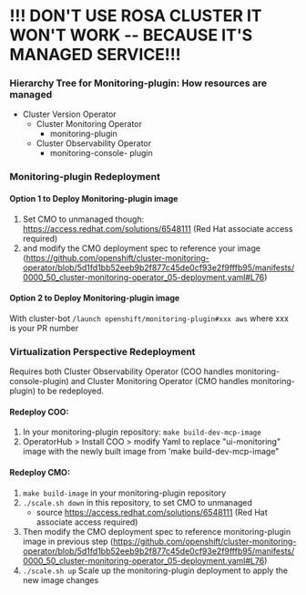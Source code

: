 
# !!! DON'T USE ROSA CLUSTER IT WON'T WORK -- BECAUSE IT'S MANAGED SERVICE!!!


### Hierarchy Tree for Monitoring-plugin: How resources are managed 
* Cluster Version Operator 
    * Cluster Monitoring Operator 
        * monitoring-plugin
    * Cluster Observability Operator
        * monitoring-console- plugin

### Monitoring-plugin Redeployment 

#### Option 1 to Deploy Monitoring-plugin image 
1) Set CMO to unmanaged though: https://access.redhat.com/solutions/6548111 (Red Hat associate access required)
2) and modify the CMO deployment spec to reference your image (https://github.com/openshift/cluster-monitoring-operator/blob/5d1fd1bb52eeb9b2f877c45de0cf93e2f9fffb95/manifests/0000_50_cluster-monitoring-operator_05-deployment.yaml#L76)

#### Option 2 to Deploy Monitoring-plugin image 
With cluster-bot  `/launch openshift/monitoring-plugin#xxx aws` where xxx is your PR number


### Virtualization Perspective Redeployment 
Requires both Cluster Observability Operator (COO handles monitoring-console-plugin) and Cluster Monitoring Operator (CMO handles monitoring-plugin) to be redeployed. 

#### Redeploy COO:
1. In your monitoring-plugin repository: `make build-dev-mcp-image`
2. OperatorHub > Install COO > modify Yaml to replace "ui-monitoring" image with the newly built image from 'make build-dev-mcp-image"

#### Redeploy CMO:
1. `make build-image` in your monitoring-plugin repository
2. `./scale.sh down` in this repository, to set CMO to unmanaged 
   - source https://access.redhat.com/solutions/6548111 (Red Hat associate access required)
3. Then modify the CMO deployment spec to reference monitoring-plugin image in previous step (https://github.com/openshift/cluster-monitoring-operator/blob/5d1fd1bb52eeb9b2f877c45de0cf93e2f9fffb95/manifests/0000_50_cluster-monitoring-operator_05-deployment.yaml#L76)
4. `./scale.sh up` Scale up the monitoring-plugin deployment to apply the new image changes 



